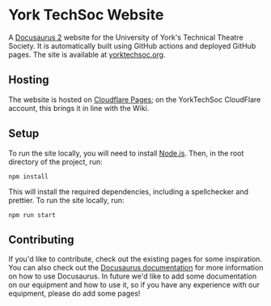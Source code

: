 # York TechSoc Website

A [Docusaurus 2](https://docusaurus.io/) website for the University of York's Technical Theatre Society. It is automatically built using GitHub actions and deployed GitHub pages. The site is available at [yorktechsoc.org](https://yorktechsoc.org).

## Hosting

The website is hosted on [Cloudflare Pages](https://pages.cloudflare.com/); on the YorkTechSoc CloudFlare account, this brings it in line with the Wiki.

## Setup

To run the site locally, you will need to install [Node.js](https://nodejs.org/en/). Then, in the root directory of the project, run:

```console
npm install
```

This will install the required dependencies, including a spellchecker and prettier. To run the site locally, run:

```console
npm run start
```

## Contributing

If you'd like to contribute, check out the existing pages for some inspiration. You can also check out the [Docusaurus documentation](https://docusaurus.io/docs) for more information on how to use Docusaurus. In future we'd like to add some documentation on our equipment and how to use it, so if you have any experience with our equipment, please do add some pages!
